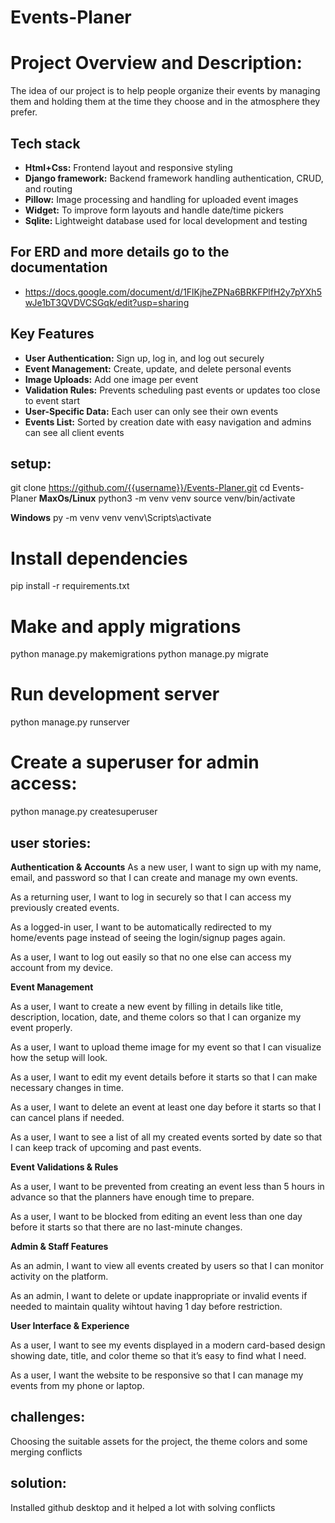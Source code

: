 # Events-Planer

# Project Overview and Description:
 The idea of ​​our project is to help people organize their events by managing them and holding them at the time they choose and in the atmosphere they prefer.

## Tech stack
- **Html+Css:** Frontend layout and responsive styling
- **Django framework:** Backend framework handling authentication, CRUD, and routing 
- **Pillow:** Image processing and handling for uploaded event images 
- **Widget:** To improve form layouts and handle date/time pickers
- **Sqlite:** Lightweight database used for local development and testing

## For ERD and more details go to the documentation 
* https://docs.google.com/document/d/1FlKjheZPNa6BRKFPlfH2y7pYXh5wJe1bT3QVDVCSGqk/edit?usp=sharing

## Key Features
- **User Authentication:** Sign up, log in, and log out securely  
- **Event Management:** Create, update, and delete personal events  
- **Image Uploads:** Add one image per event  
- **Validation Rules:** Prevents scheduling past events or updates too close to event start  
- **User-Specific Data:** Each user can only see their own events  
- **Events List:** Sorted by creation date with easy navigation and admins can see all client events 

## setup:
git clone https://github.com/{{username}}/Events-Planer.git
cd Events-Planer
**MaxOs/Linux**
python3 -m venv venv
source venv/bin/activate

**Windows**
py -m venv venv
venv\Scripts\activate

# Install dependencies
pip install -r requirements.txt

# Make and apply migrations
python manage.py makemigrations
python manage.py migrate

# Run development server
python manage.py runserver

# Create a superuser for admin access:
python manage.py createsuperuser

## user stories:
**Authentication & Accounts**
As a new user, I want to sign up with my name, email, and password so that I can create and manage my own events.

As a returning user, I want to log in securely so that I can access my previously created events.

As a logged-in user, I want to be automatically redirected to my home/events page instead of seeing the login/signup pages again.

As a user, I want to log out easily so that no one else can access my account from my device.

**Event Management**

As a user, I want to create a new event by filling in details like title, description, location, date, and theme colors so that I can organize my event properly.

As a user, I want to upload theme image for my event so that I can visualize how the setup will look.

As a user, I want to edit my event details before it starts so that I can make necessary changes in time.

As a user, I want to delete an event at least one day before it starts so that I can cancel plans if needed.

As a user, I want to see a list of all my created events sorted by date so that I can keep track of upcoming and past events.

**Event Validations & Rules**

As a user, I want to be prevented from creating an event less than 5 hours in advance so that the planners have enough time to prepare.

As a user, I want to be blocked from editing an event less than one day before it starts so that there are no last-minute changes.

**Admin & Staff Features**

As an admin, I want to view all events created by users so that I can monitor activity on the platform.

As an admin, I want to delete or update inappropriate or invalid events if needed to maintain quality wihtout having 1 day before restriction.

**User Interface & Experience**

As a user, I want to see my events displayed in a modern card-based design showing date, title, and color theme so that it’s easy to find what I need.

As a user, I want the website to be responsive so that I can manage my events from my phone or laptop.

## challenges:
Choosing the suitable assets for the project, the theme colors and some merging conflicts

## solution: 
Installed github desktop and it helped a lot with solving conflicts
